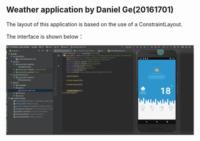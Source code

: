 ## Weather application by Daniel Ge(20161701)

The layout of this application is based on the use of a ConstraintLayout. 

The interface is shown below：

![Design](linear-layout.gif)

